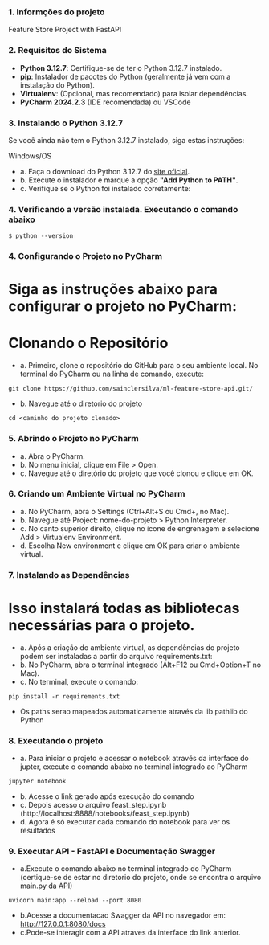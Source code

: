 ### 1. Informções do projeto
Feature Store Project with FastAPI

### 2. Requisitos do Sistema
- **Python 3.12.7**: Certifique-se de ter o Python 3.12.7 instalado. 
- **pip**: Instalador de pacotes do Python (geralmente já vem com a instalação do Python).
- **Virtualenv**: (Opcional, mas recomendado) para isolar dependências.
- **PyCharm 2024.2.3** (IDE recomendada) ou VSCode


### 3. Instalando o Python 3.12.7
Se você ainda não tem o Python 3.12.7 instalado, siga estas instruções:

Windows/OS

- a. Faça o download do Python 3.12.7 do [site oficial](https://www.python.org/downloads/release/python-3127/).
- b. Execute o instalador e marque a opção **"Add Python to PATH"**.
- c. Verifique se o Python foi instalado corretamente:

### 4. Verificando a versão instalada. Executando o comando abaixo

`
$ python --version
`

### 4. Configurando o Projeto no PyCharm
# Siga as instruções abaixo para configurar o projeto no **PyCharm**:
# Clonando o Repositório

- a. Primeiro, clone o repositório do GitHub para o seu ambiente local. 
No terminal do PyCharm ou na linha de comando, execute:

`
git clone https://github.com/sainclersilva/ml-feature-store-api.git/
`

- b. Navegue até o diretorio do projeto

`
cd <caminho do projeto clonado>
`

### 5. Abrindo o Projeto no PyCharm

- a. Abra o PyCharm.
- b. No menu inicial, clique em File > Open.
- c. Navegue até o diretório do projeto que você clonou e clique em OK.

### 6. Criando um Ambiente Virtual no PyCharm

- a. No PyCharm, abra o Settings (Ctrl+Alt+S ou Cmd+, no Mac).
- b. Navegue até Project: nome-do-projeto > Python Interpreter.
- c. No canto superior direito, clique no ícone de engrenagem e selecione Add > Virtualenv Environment.
- d. Escolha New environment e clique em OK para criar o ambiente virtual.


### 7. Instalando as Dependências
# Isso instalará todas as bibliotecas necessárias para o projeto.

- a. Após a criação do ambiente virtual, as dependências do projeto podem ser instaladas a partir do arquivo requirements.txt:
- b. No PyCharm, abra o terminal integrado (Alt+F12 ou Cmd+Option+T no Mac).
- c. No terminal, execute o comando:

`
pip install -r requirements.txt
`

- Os paths serao mapeados automaticamente através da lib pathlib do Python

### 8. Executando o projeto

- a. Para iniciar o projeto e acessar o notebook através da interface do jupter,
execute o comando abaixo no terminal integrado ao PyCharm

`
jupyter notebook
`

- b. Acesse o link gerado após execução do comando
- c. Depois acesso o arquivo feast_step.ipynb (http://localhost:8888/notebooks/feast_step.ipynb)
- d. Agora é só executar cada comando do notebook para ver os resultados

### 9. Executar API - FastAPI e Documentação Swagger

- a.Execute o comando abaixo no terminal integrado do PyCharm
  (certique-se de estar no diretorio <api> do projeto, onde se encontra o arquivo main.py da API)

`
uvicorn main:app --reload --port 8080
`

- b.Acesse a documentacao Swagger da API no navegador em: http://127.0.0.1:8080/docs
- c.Pode-se interagir com a API atraves da interface do link anterior.